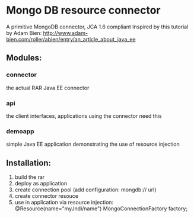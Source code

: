 
# Mongo DB resource connector

A primitive MongoDB connector, JCA 1.6 compliant
Inspired by this tutorial by Adam Bien: http://www.adam-bien.com/roller/abien/entry/an_article_about_java_ee 

## Modules:
### connector
the actual RAR Java EE connector

### api
the client interfaces, applications using the connector need this

### demoapp
simple Java EE application demonstrating the use of resource injection

## Installation:

1. build the rar
2. deploy as application
3. create connection pool (add configuration: mongdb:// url)
4. create connector resouce
5. use in application via resource injection:
@Resource(name="myJndi/name")
MongoConnectionFactory factory;

